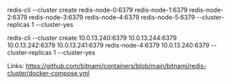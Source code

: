 redis-cli --cluster create redis-node-0:6379 redis-node-1:6379 redis-node-2:6379 redis-node-3:6379 redis-node-4:6379 redis-node-5:6379 --cluster-replicas 1 --cluster-yes

redis-cli --cluster create 10.0.13.240:6379 10.0.13.244:6379 10.0.13.242:6379 10.0.13.241:6379 redis-node-4:6379 10.0.13.240:6379 --cluster-replicas 1 --cluster-yes


Links:
 https://github.com/bitnami/containers/blob/main/bitnami/redis-cluster/docker-compose.yml
